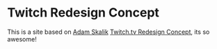 Twitch Redesign Concept
==============

This is a site based on [Adam Skalik](https://www.behance.net/adamskalik "Adam Skalik") [Twitch.tv Redesign Concept](https://www.behance.net/gallery/17140121/Twitchtv-Redesign-Concept "Purple as hell"), its so awesome!
